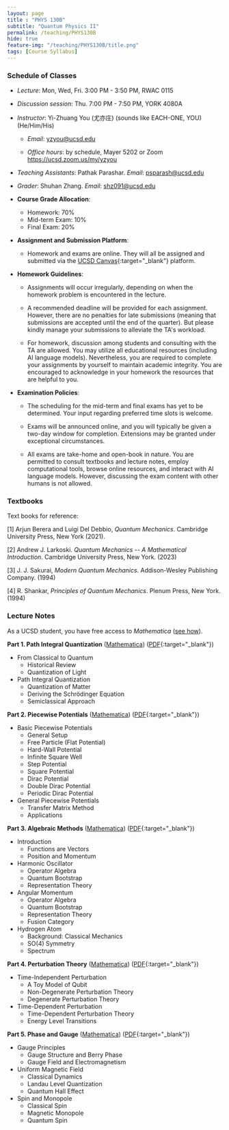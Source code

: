 ```yaml
---
layout: page 
title : "PHYS 130B"
subtitle: "Quantum Physics II"
permalink: /teaching/PHYS130B
hide: true
feature-img: "/teaching/PHYS130B/title.png"
tags: [Course Syllabus]
---
```


### Schedule of Classes

* *Lecture*: Mon, Wed, Fri. 3:00 PM - 3:50 PM, RWAC 0115

* *Discussion session*: Thu. 7:00 PM - 7:50 PM, YORK 4080A

* *Instructor*: Yi-Zhuang You (尤亦庄) (sounds like EACH-ONE, YOU) (He/Him/His)

  * *Email*: <yzyou@ucsd.edu>

  * *Office hours*: by schedule, Mayer 5202 or Zoom <https://ucsd.zoom.us/my/yzyou>

* *Teaching Assistants*: Pathak Parashar.  *Email*: <psparash@ucsd.edu>
* *Grader*: Shuhan Zhang. *Email*: <shz091@ucsd.edu>

* **Course Grade Allocation**: 
  - Homework: 70% 
  - Mid-term Exam: 10%
  - Final Exam: 20%

* **Assignment and Submission Platform**: 
  - Homework and exams are online. They will all be assigned and submitted via the [UCSD Canvas](https://canvas.ucsd.edu/courses/65704){:target="_blank"} platform.

* **Homework Guidelines**:

  - Assignments will occur irregularly, depending on when the homework problem is encountered in the lecture.
  
  - A recommended deadline will be provided for each assignment. However, there are no penalties for late submissions (meaning that submissions are accepted until the end of the quarter). But please kindly manage your submissions to alleviate the TA's workload.
  
  - For homework, discussion among students and consulting with the TA are allowed. You may utilize all educational resources (including AI language models). Nevertheless, you are required to complete your assignments by yourself to maintain academic integrity. You are encouraged to acknowledge in your homework the resources that are helpful to you.

* **Examination Policies**:

  - The scheduling for the mid-term and final exams has yet to be determined. Your input regarding preferred time slots is welcome.
  
  - Exams will be announced online, and you will typically be given a two-day window for completion. Extensions may be granted under exceptional circumstances.
  
  - All exams are take-home and open-book in nature. You are permitted to consult textbooks and lecture notes, employ computational tools, browse online resources, and interact with AI language models. However, discussing the exam content with other humans is not allowed.

### Textbooks

Text books for reference:

[1] Arjun Berera and Luigi Del Debbio, *Quantum Mechanics*. Cambridge University Press, New York (2021).

[2] Andrew J. Larkoski. *Quantum Mechanics -- A Mathematical Introduction*. Cambridge University Press, New York. (2023)

[3] J. J. Sakurai, *Modern Quantum Mechanics*. Addison-Wesley Publishing Company. (1994)

[4] R. Shankar, *Principles of Quantum Mechanics*. Plenum Press, New York. (1994)


### Lecture Notes

As a UCSD student, you have free access to *Mathematica* ([see how](/teaching/Mathematica_UCSD)).

**Part 1. Path Integral Quantization** ([Mathematica](/teaching/PHYS130B/PathIntegral.nb)) ([PDF](/teaching/PHYS130B/PathIntegral.pdf){:target="_blank"}) 

- From Classical to Quantum
  - Historical Review
  - Quantization of Light
- Path Integral Quantization
  - Quantization of Matter
  - Deriving the Schrödinger Equation
  - Semiclassical Approach

**Part 2. Piecewise Potentials** ([Mathematica](/teaching/PHYS130B/PiecewisePotentials.nb)) ([PDF](/teaching/PHYS130B/PiecewisePotentials.pdf){:target="_blank"}) 

- Basic Piecewise Potentials
  - General Setup
  - Free Particle (Flat Potential)
  - Hard-Wall Potential
  - Infinite Square Well
  - Step Potential
  - Square Potential
  - Dirac Potential
  - Double Dirac Potential
  - Periodic Dirac Potential
- General Piecewise Potentials
  - Transfer Matrix Method
  - Applications

**Part 3. Algebraic Methods** ([Mathematica](/teaching/PHYS130B/AlgebraicMethods.nb)) ([PDF](/teaching/PHYS130B/AlgebraicMethods.pdf){:target="_blank"}) 

- Introduction
  - Functions are Vectors
  - Position and Momentum
- Harmonic Oscillator
  - Operator Algebra
  - Quantum Bootstrap
  - Representation Theory
- Angular Momentum
  - Operator Algebra
  - Quantum Bootstrap
  - Representation Theory
  - Fusion Category
- Hydrogen Atom
  - Background: Classical Mechanics
  - SO(4) Symmetry
  - Spectrum

**Part 4. Perturbation Theory** ([Mathematica](/teaching/PHYS130B/PerturbationTheory.nb)) ([PDF](/teaching/PHYS130B/PerturbationTheory.pdf){:target="_blank"}) 

- Time-Independent Perturbation
  - A Toy Model of Qubit
  - Non-Degenerate Perturbation Theory
  - Degenerate Perturbation Theory
- Time-Dependent Perturbation
  - Time-Dependent Perturbation Theory
  - Energy Level Transitions

**Part 5. Phase and Gauge** ([Mathematica](/teaching/PHYS130B/PhaseAndGauge.nb)) ([PDF](/teaching/PHYS130B/PhaseAndGauge.pdf){:target="_blank"}) 

- Gauge Principles
  - Gauge Structure and Berry Phase
  - Gauge Field and Electromagnetism
- Uniform Magnetic Field
  - Classical Dynamics
  - Landau Level Quantization
  - Quantum Hall Effect
- Spin and Monopole
  - Classical Spin
  - Magnetic Monopole
  - Quantum Spin
